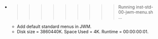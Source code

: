 * >>>>>>>>> Running inst-std-00-jwm-menu.sh ...
  * Add default standard menus in JWM.
  * Disk size = 3860440K. Space Used = 4K. Runtime = 00:00:00:01.
